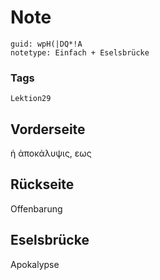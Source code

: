 # Note
```
guid: wpH(|DQ*!A
notetype: Einfach + Eselsbrücke
```

### Tags
```
Lektion29
```

## Vorderseite
ἡ ἀποκάλυψις, εως

## Rückseite
Offenbarung

## Eselsbrücke
Apokalypse
